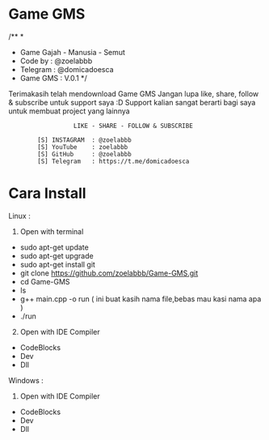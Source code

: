 # Game GMS
/**
 *
 * Game Gajah - Manusia - Semut
 * Code by      : @zoelabbb
 * Telegram     : @domicadoesca
 * Game GMS     : V.0.1
 */

Terimakasih telah mendownload Game GMS
Jangan lupa like, share, follow & subscribe untuk support saya :D
Support kalian sangat berarti bagi saya untuk membuat project yang lainnya

                      LIKE - SHARE - FOLLOW & SUBSCRIBE

            [S] INSTAGRAM  : @zoelabbb
            [S] YouTube    : zoelabbb
            [S] GitHub     : @zoelabbb
            [S] Telegram   : https://t.me/domicadoesca


# Cara Install


Linux :

1. Open with terminal
* sudo apt-get update
* sudo apt-get upgrade
* sudo apt-get install git
* git clone https://github.com/zoelabbb/Game-GMS.git
* cd Game-GMS
* ls
* g++ main.cpp -o run ( ini buat kasih nama file,bebas mau kasi nama apa )
* ./run

2. Open with IDE Compiler
- CodeBlocks
- Dev
- Dll

Windows :

1. Open with IDE Compiler
- CodeBlocks
- Dev
- Dll
